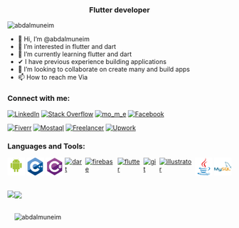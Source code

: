 <h3 align="center">Flutter developer </h3>
<p align="left"> <img src="https://komarev.com/ghpvc/?username=abdalmuneim&label=Profile%20views&color=0e75b6&style=flat" alt="abdalmuneim" /> </p>

- 👋 Hi, I’m @abdalmuneim
- 👀 I’m interested in flutter and dart
- 🌱 I’m currently learning flutter and dart
- ✔  I have previous experience building applications
- 💞️ I’m looking to collaborate on create many and build apps
- 📫 How to reach me Via

<h3 align="left">Connect with me:</h3>
<p align="left">
  <a href="https://linkedin.com/in/abdalmuneim-mahmoud-5865bb176" target="blank"><img src="https://img.shields.io/badge/-LinkedIn-blue?style=for-the-badge&logo=linkedin&logoColor=white" alt="LinkedIn"/></a>
<a href="https://stackoverflow.com/users/16687903/abdalmuneim-mahmoud" target="blank"><img src="https://img.shields.io/badge/-Stack%20Overflow-FE7A16?style=for-the-badge&logo=stack-overflow&logoColor=white" alt="Stack Overflow"/></a>
<a href="https://x.com/mo_m_e" target="blank"><img src="https://img.shields.io/twitter/follow/mo_m_e?logo=x&style=for-the-badge" alt="mo_m_e" /></a>
<a href="https://www.facebook.com/ana.bplic" target="blank"><img src="https://img.shields.io/badge/-Facebook-1877F2?style=for-the-badge&logo=facebook&logoColor=white" alt="Facebook"/></a>
</p>
<p align="left">
  <a href="https://www.fiverr.com/abdalmuneimmahm?public_mode=true" target="blank"><img src="https://img.shields.io/badge/-Fiverr-1DBF73?style=for-the-badge&logo=fiverr&logoColor=white" alt="Fiverr"/></a>
<a href="https://mostaql.com/project/create?freelancer=mnem_mahmoud" target="blank"><img src="https://img.shields.io/badge/-Mostaql-blue?style=for-the-badge&logo=mostaql&logoColor=white" alt="Mostaql"/></a>
  <a href="https://www.freelancer.com/u/momeg21" target="blank"><img src="https://img.shields.io/badge/-Freelancer-blue?style=for-the-badge&logo=freelancer&logoColor=white" alt="Freelancer"/></a>
  <a href="https://www.upwork.com/freelancers/~012a8f9f431c6de47d?viewMode=1" target="blank"><img src="https://img.shields.io/badge/-Upwork-14a800?style=for-the-badge&logo=upwork&logoColor=white" alt="Upwork"/></a>
</p>

<h3 align="left">Languages and Tools:</h3>
<p style="width: 100%; display: flex; justify-content: space-between;">
  <a href="https://developer.android.com" target="_blank" rel="noreferrer">
    <img src="https://raw.githubusercontent.com/devicons/devicon/master/icons/android/android-original-wordmark.svg" alt="android" width="40" height="40"/>
  </a>
  &nbsp;
  <a href="https://www.w3schools.com/cpp/" target="_blank" rel="noreferrer">
    <img src="https://raw.githubusercontent.com/devicons/devicon/master/icons/cplusplus/cplusplus-original.svg" alt="cplusplus" width="40" height="40"/>
  </a>
  &nbsp;
  <a href="https://www.w3schools.com/cs/" target="_blank" rel="noreferrer">
    <img src="https://raw.githubusercontent.com/devicons/devicon/master/icons/csharp/csharp-original.svg" alt="csharp" width="40" height="40"/>
  </a>
  &nbsp;
  <a href="https://dart.dev" target="_blank" rel="noreferrer">
    <img src="https://www.vectorlogo.zone/logos/dartlang/dartlang-icon.svg" alt="dart" width="40" height="40"/>
  </a>
  &nbsp;
  <a href="https://firebase.google.com/" target="_blank" rel="noreferrer">
    <img src="https://www.vectorlogo.zone/logos/firebase/firebase-icon.svg" alt="firebase" width="40" height="40"/>
  </a>
  &nbsp;
  <a href="https://flutter.dev" target="_blank" rel="noreferrer">
    <img src="https://www.vectorlogo.zone/logos/flutterio/flutterio-icon.svg" alt="flutter" width="40" height="40"/>
  </a>
  &nbsp;
  <a href="https://git-scm.com/" target="_blank" rel="noreferrer">
    <img src="https://www.vectorlogo.zone/logos/git-scm/git-scm-icon.svg" alt="git" width="40" height="40"/>
  </a>
  &nbsp;
  <a href="https://www.adobe.com/in/products/illustrator.html" target="_blank" rel="noreferrer">
    <img src="https://www.vectorlogo.zone/logos/adobe_illustrator/adobe_illustrator-icon.svg" alt="illustrator" width="40" height="40"/>
  </a>
  &nbsp;
  <a href="https://www.java.com" target="_blank" rel="noreferrer">
    <img src="https://raw.githubusercontent.com/devicons/devicon/master/icons/java/java-original.svg" alt="java" width="40" height="40"/>
  </a>
  &nbsp;
  <a href="https://www.mysql.com/" target="_blank" rel="noreferrer">
    <img src="https://raw.githubusercontent.com/devicons/devicon/master/icons/mysql/mysql-original-wordmark.svg" alt="mysql" width="40" height="40"/>
  </a>
</p>
<br>

<div>
  <img height="170" align="left" src="https://github-readme-stats.vercel.app/api?username=abdalmuneim&count_private=true&include_all_commits=true&show=reviews,discussions_started,discussions_answered,prs_merged,prs_merged_percentage" />
  <img align="center" src="https://github-readme-stats.vercel.app/api/top-langs/?username=abdalmuneim&layout=compact" />
</div>
<br>
<p><img align="center" src="https://github-readme-streak-stats.herokuapp.com/?user=abdalmuneim&" alt="abdalmuneim" /></p>

